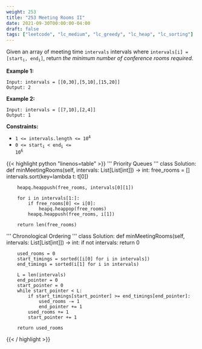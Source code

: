 ```yaml
---
weight: 253
title: "253 Meeting Rooms II"
date: 2021-09-30T00:00:00-04:00
draft: false
tags: ["leetcode", "lc_medium", "lc_greedy", "lc_heap", "lc_sorting"]
---
```


Given an array of meeting time `intervals` intervals where <code>intervals[i] = [start<sub>i</sub>, end<sub>i</sub>]</code>, return _the minimum number of conference rooms required_.

**Example 1:**
```
Input: intervals = [[0,30],[5,10],[15,20]]
Output: 2
```

**Example 2:**
```
Input: intervals = [[7,10],[2,4]]
Output: 1
```

**Constraints:**
- <code>1 <= intervals.length <= 10<sup>4</sup></code>
- <code>0 <= start<sub>i</sub> < end<sub>i</sub> <= 10<sup>6</sup></code>

<div class="tabs"></div>
<div class="tab-content">
<div id="python" class="lang">
{{< highlight python "linenos=table" >}}
'''
Priority Queues
'''
class Solution:
    def minMeetingRooms(self, intervals: List[List[int]]) -> int:
        free_rooms = []
        intervals.sort(key=lambda t: t[0])
        
        heapq.heappush(free_rooms, intervals[0][1])
        
        for i in intervals[1:]:
            if free_rooms[0] <= i[0]:
                heapq.heappop(free_rooms)
            heapq.heappush(free_rooms, i[1])

        return len(free_rooms)

'''
Chronological Ordering
'''
class Solution:
    def minMeetingRooms(self, intervals: List[List[int]]) -> int:
        if not intervals:
            return 0

        used_rooms = 0
        start_timings = sorted([i[0] for i in intervals])
        end_timings = sorted(i[1] for i in intervals)

        L = len(intervals)
        end_pointer = 0
        start_pointer = 0
        while start_pointer < L:
            if start_timings[start_pointer] >= end_timings[end_pointer]:
                used_rooms -= 1
                end_pointer += 1
            used_rooms += 1    
            start_pointer += 1   

        return used_rooms
{{< / highlight >}}
</div>
</div>
